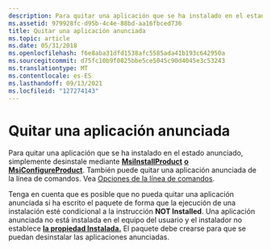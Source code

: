 ```yaml
---
description: Para quitar una aplicación que se ha instalado en el estado anunciado, basta con desinstalarla mediante MsiInstallProduct o MsiConfigureProduct. También puede quitar una aplicación anunciada de la línea de comandos. Vea Opciones de la línea de comandos.
ms.assetid: 979928fc-d95b-4c4e-88bd-aa16fbced736
title: Quitar una aplicación anunciada
ms.topic: article
ms.date: 05/31/2018
ms.openlocfilehash: f6e8aba31dfd1538afc5585ada41b193c642950a
ms.sourcegitcommit: d75fc10b9f0825bbe5ce5045c90d4045e3c53243
ms.translationtype: MT
ms.contentlocale: es-ES
ms.lasthandoff: 09/13/2021
ms.locfileid: "127274143"
---
```

# <a name="removing-an-advertised-application"></a>Quitar una aplicación anunciada

Para quitar una aplicación que se ha instalado en el estado anunciado, simplemente desinstale mediante [**MsiInstallProduct**](/windows/desktop/api/Msi/nf-msi-msiinstallproducta) [**o MsiConfigureProduct**](/windows/desktop/api/Msi/nf-msi-msiconfigureproducta). También puede quitar una aplicación anunciada de la línea de comandos. Vea [Opciones de la línea de comandos](command-line-options.md).

Tenga en cuenta que es posible que no pueda quitar una aplicación anunciada si ha escrito el paquete de forma que la ejecución de una instalación esté condicional a la instrucción **NOT Installed**. Una aplicación anunciada no está instalada en el equipo del usuario y el instalador no establece [**la propiedad Instalada.**](installed.md) El paquete debe crearse para que se puedan desinstalar las aplicaciones anunciadas.

 

 




